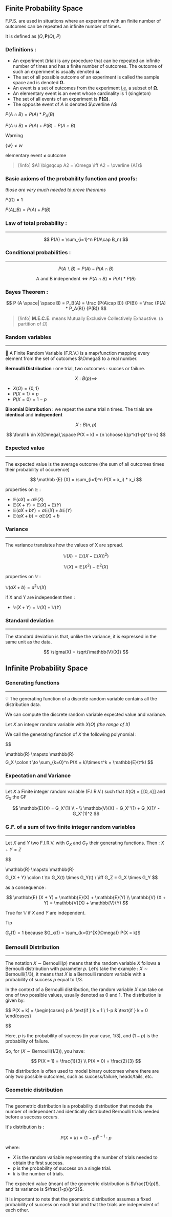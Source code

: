 ## Finite Probability Space 

F.P.S. are used in situations where an experiment with an finite number of outcomes can be repeated an infinite number of times.

It is defined as $(\Omega,\textbf {P}(\Omega),P)$

### Definitions :

- An experiment (trial) is any procedure that can be repeated an infinite number of times and has a finite number of outcomes. The outcome of such an experiment is usually denoted **ω**.
- The set of all possible outcome of an experiment is called the sample space and is denoted **Ω.**
- An event is a set of outcomes from the experiment [i.e.](https://fr.wikipedia.org/wiki/Id_est) a subset of **Ω.**
- An elementary event is an event whose cardinality is 1 (singleton)
- The set of all events of an experiment is **P(Ω)**.
- The opposite event of $A$ is denoted $\overline A$

$P(A\cap B) = P(A) * P_A(B)$

$P(A\cup B) = P(A) + P(B) - P(A\cap B)$

>[!warning] 
>$\{w\} \not = w$

elementary event $\not =$ outcome

>[!info]
> $A1 \bigsqcup A2 = \Omega \iff A2 = \overline {A1}$


### Basic axioms of the probability function and proofs:

_those are very much needed to prove theorems_

$P(\Omega) = 1$

$P(A \bigsqcup B) = P(A) + P(B)$


### Law of total probability :

---

$$ P(A) = \sum_{i=1}^n P(A\cap B_n) $$

### Conditional probabilities :

---

$$ P(A \backslash B) = P(A) - P(A \cap B) $$

$$ \text {A and B independent} \iff P(A \cap B) = P(A) * P(B) $$

### Bayes Theorem :

$$ P (A \space| \space B) = P_B(A) = \frac {P(A\cap B)} {P(B)} = \frac {P(A) * P_A(B)} {P(B)} $$

>[!info] 
>**M.E.C.E.** means Mutually Exclusive Collectively Exhaustive. (a partition of $\Omega$)



### Random variables

---

<aside> 📖 A Finite Random Variable (F.R.V.) is a map/function mapping every element from the set of outcomes $\Omega$ to a real number.

</aside>

**Bernoulli Distribution** : one trial, two outcomes : succes or failure.

$$ X : B(p) \implies $$

- $X(\Omega) = \{0,1\}$
- $P(X = 1) = p$
- $P(X = 0) = 1 - p$

**Binomial Distribution** : we repeat the same trial n times. The trials are **identical** and **independent**

$$ X : B(n,p) $$

$$ \forall k \in X(\Omega),\space P(X = k) = {n \choose k}p^k(1-p)^{n-k} $$

### Expected value

---

The expected value is the average outcome (the sum of all outcomes times their probability of occurence)

$$ \mathbb {E} (X) = \sum_{i=1}^n P(X = x_i) * x_i $$

properties on $\mathbb E$ :

- $\mathbb {E}(aX) = a\mathbb{E}(X)$
- $\mathbb {E}(X + Y) = \mathbb{E}(X) + \mathbb{E}(Y)$
- $\mathbb{E}(aX + bY) = a\mathbb{E}(X) + b\mathbb{E}(Y)$
- $\mathbb {E}(aX + b) = a\mathbb{E}(X) + b$

### Variance

---

The variance translates how the values of X are spread.

$$ \mathbb{V}(X) = \mathbb{E}((X-\mathbb{E}(X))^2) $$

$$ \mathbb{V}(X) = \mathbb{E}(X^2) -\mathbb{E}^2(X) $$

properties on $\mathbb V$ :

$\mathbb{V}(aX + b) = a^2\mathbb{V}(X)$

if X and Y are independent then :

- $\mathbb {V}(X + Y) = \mathbb{V}(X) + \mathbb{V}(Y)$

### Standard deviation

---

The standard deviation is that, unlike the variance, it is expressed in the same unit as the data.

$$ \sigma(X) = \sqrt{\mathbb{V}(X)} $$ 

## Infinite Probability Space


### Generating functions

---

<aside> 💡 The generating function of a discrete random variable contains all the distribution data.

</aside>

We can compute the discrete random variable expected value and variance.

Let $X$ an integer random variable with $X(\Omega)$ _(the range of $X$)_

We call the generating function of $X$ the following polynomial :

$$

\mathbb{R} \mapsto \mathbb{R} $$$$ G_X \colon t \to \sum_{k=0}^n P(X = k)\times t^k = \mathbb{E}(t^k) $$

### Expectation and Variance

---

Let $X$ a Finite integer random variable (F.I.R.V.) such that $X(\Omega) = [\![ 0,n ]\!]$ and $G_X$ the GF

$$ \mathbb{E}(X) = G_X'(1) \\ - \\ \mathbb{V}(X) = G_X''(1) + G_X(1)' - G_X'(1)^2 $$

### G.F. of a sum of two finite integer random variables

---

Let $X$ and $Y$ two F.I.R.V. with $G_X$ and $G_Y$ their generating functions. Then : $X + Y = Z$

$$

\mathbb{R} \mapsto \mathbb{R} $$$$ G_{X + Y} \colon t \to G_X(t) \times G_Y(t) \\ \iff G_Z = G_X \times G_Y $$

as a consequence :

$$ \mathbb{E} (X + Y) = \mathbb{E}(X) + \mathbb{E}(Y) \\ \mathbb{V} (X + Y) = \mathbb{V}(X) + \mathbb{V}(Y) $$

True for $\mathbb{V}$ if $X$ and $Y$ are independent.

>[!tip]
> $G_x(1) = 1$ because $G_x(1) = \sum_{k=0}^{X(\Omega)} P(X = k)$


### Bernoulli Distribution

---

The notation $X \sim \text{Bernoulli}(p)$ means that the random variable $X$ follows a Bernoulli distribution with parameter $p$. Let’s take the example : $X \sim \text{Bernoulli}(1/3)$, it means that $X$ is a Bernoulli random variable with a probability of success $p$ equal to $1/3$.

In the context of a Bernoulli distribution, the random variable $X$ can take on one of two possible values, usually denoted as 0 and 1. The distribution is given by:

$$ P(X = k) = \begin{cases} p & \text{if } k = 1 \\ 1-p & \text{if } k = 0 \end{cases}

$$

Here, $p$ is the probability of success (in your case, $1/3$), and $(1-p)$ is the probability of failure.

So, for $(X \sim \text{Bernoulli}(1/3))$, you have:

$$ P(X = 1) = \frac{1}{3} \\ P(X = 0) = \frac{2}{3} $$

This distribution is often used to model binary outcomes where there are only two possible outcomes, such as success/failure, heads/tails, etc.

### Geometric distribution
----
The geometric distribution is a probability distribution that models the number of independent and identically distributed Bernoulli trials needed before a success occurs. 

It's distribution is :

$$ P(X = k) = (1 - p)^{k-1} \cdot p $$

where:
- $X$ is the random variable representing the number of trials needed to obtain the first success.
- $p$ is the probability of success on a single trial.
- $k$ is the number of trials.

The expected value (mean) of the geometric distribution is $\frac{1}{p}$, and its variance is $\frac{1-p}{p^2}$. 

It is important to note that the geometric distribution assumes a fixed probability of success on each trial and that the trials are independent of each other.